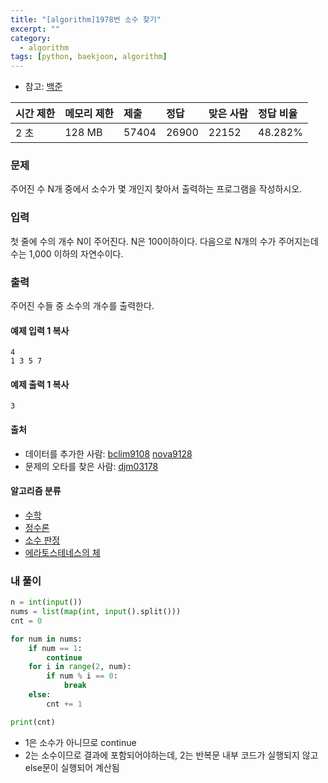 ```yaml
---
title: "[algorithm]1978번 소수 찾기"
excerpt: ""
category:
  - algorithm
tags: [python, baekjoon, algorithm]
---
```


- 참고: [백준](https://www.acmicpc.net/step/10)

| 시간 제한 | 메모리 제한 | 제출  | 정답  | 맞은 사람 | 정답 비율 |
| :-------- | :---------- | :---- | :---- | :-------- | :-------- |
| 2 초      | 128 MB      | 57404 | 26900 | 22152     | 48.282%   |

### 문제

주어진 수 N개 중에서 소수가 몇 개인지 찾아서 출력하는 프로그램을 작성하시오.

### 입력

첫 줄에 수의 개수 N이 주어진다. N은 100이하이다. 다음으로 N개의 수가 주어지는데 수는 1,000 이하의 자연수이다.

### 출력

주어진 수들 중 소수의 개수를 출력한다.

#### 예제 입력 1 복사

```
4
1 3 5 7
```

#### 예제 출력 1 복사

```
3
```

#### 출처

- 데이터를 추가한 사람: [bclim9108](https://www.acmicpc.net/user/bclim9108) [nova9128](https://www.acmicpc.net/user/nova9128)
- 문제의 오타를 찾은 사람: [djm03178](https://www.acmicpc.net/user/djm03178)

#### 알고리즘 분류

- [수학](https://www.acmicpc.net/problem/tag/124)
- [정수론](https://www.acmicpc.net/problem/tag/95)
- [소수 판정](https://www.acmicpc.net/problem/tag/9)
- [에라토스테네스의 체](https://www.acmicpc.net/problem/tag/67)



### 내 풀이

```python
n = int(input())
nums = list(map(int, input().split()))
cnt = 0

for num in nums:
    if num == 1:
        continue
    for i in range(2, num):
        if num % i == 0:
            break
    else:
        cnt += 1

print(cnt)
```

- 1은 소수가 아니므로 continue
- 2는 소수이므로 결과에 포함되어야하는데, 2는 반복문 내부 코드가 실행되지 않고 else문이 실행되어 계산됨

